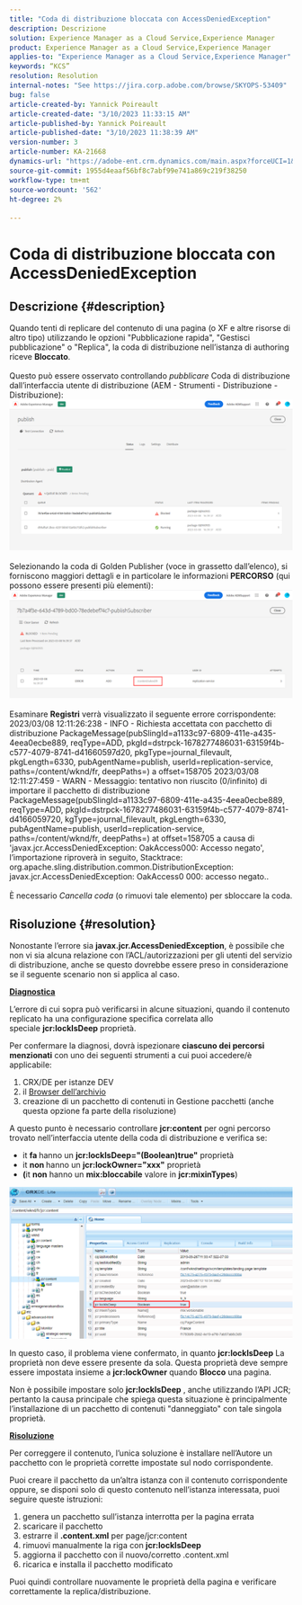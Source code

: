 ```yaml
---
title: "Coda di distribuzione bloccata con AccessDeniedException"
description: Descrizione
solution: Experience Manager as a Cloud Service,Experience Manager
product: Experience Manager as a Cloud Service,Experience Manager
applies-to: "Experience Manager as a Cloud Service,Experience Manager"
keywords: “KCS”
resolution: Resolution
internal-notes: "See https://jira.corp.adobe.com/browse/SKYOPS-53409"
bug: false
article-created-by: Yannick Poireault
article-created-date: "3/10/2023 11:33:15 AM"
article-published-by: Yannick Poireault
article-published-date: "3/10/2023 11:38:39 AM"
version-number: 3
article-number: KA-21668
dynamics-url: "https://adobe-ent.crm.dynamics.com/main.aspx?forceUCI=1&pagetype=entityrecord&etn=knowledgearticle&id=7748df51-37bf-ed11-83ff-6045bd0065b6"
source-git-commit: 1955d4eaaf56bf8c7abf99e741a869c219f38250
workflow-type: tm+mt
source-wordcount: '562'
ht-degree: 2%

---
```


# Coda di distribuzione bloccata con AccessDeniedException

## Descrizione {#description}

Quando tenti di replicare del contenuto di una pagina (o XF e altre risorse di altro tipo) utilizzando le opzioni &quot;Pubblicazione rapida&quot;, &quot;Gestisci pubblicazione&quot; o &quot;Replica&quot;, la coda di distribuzione nell’istanza di authoring riceve <b>Bloccato</b>.<br> <br>Questo può essere osservato controllando *pubblicare* Coda di distribuzione dall’interfaccia utente di distribuzione (AEM - Strumenti - Distribuzione - Distribuzione):<br>![](assets/___7948df51-37bf-ed11-83ff-6045bd0065b6___.png)<br> <br>Selezionando la coda di Golden Publisher (voce in grassetto dall’elenco), si forniscono maggiori dettagli e in particolare le informazioni <b>PERCORSO</b> (qui possono essere presenti più elementi):<br>![](assets/___b670ef57-37bf-ed11-83ff-6045bd0065b6___.png)<br> <br>Esaminare <b>Registri</b> verrà visualizzato il seguente errore corrispondente:<br>2023/03/08 12:11:26:238 - INFO - Richiesta accettata con pacchetto di distribuzione PackageMessage(pubSlingId=a1133c97-6809-411e-a435-4eea0ecbe889, reqType=ADD, pkgId=dstrpck-1678277486031-63159f4b-c577-4079-8741-d41660597d20, pkgType=journal_filevault, pkgLength=6330, pubAgentName=publish, userId=replication-service, paths=/content/wknd/fr, deepPaths=) a offset=158705 2023/03/08 12:11:27:459 - WARN - Messaggio: tentativo non riuscito (0/infinito) di importare il pacchetto di distribuzione PackageMessage(pubSlingId=a1133c97-6809-411e-a435-4eea0ecbe889, reqType=ADD, pkgId=dstrpck-1678277486031-63159f4b-c577-4079-8741-d4166059720, kgType=journal_filevault, pkgLength=6330, pubAgentName=publish, userId=replication-service, paths=/content/wknd/fr, deepPaths=) at offset=158705 a causa di &#39;javax.jcr.AccessDeniedException: OakAccess000: Accesso negato&#39;, l’importazione riproverà in seguito, Stacktrace: org.apache.sling.distribution.common.DistributionException: javax.jcr.AccessDeniedException: OakAccess0 000: accesso negato..<br> <br>È necessario *Cancella coda* (o rimuovi tale elemento) per sbloccare la coda.

## Risoluzione {#resolution}


Nonostante l’errore sia <b>javax.jcr.AccessDeniedException</b>, è possibile che non vi sia alcuna relazione con l’ACL/autorizzazioni per gli utenti del servizio di distribuzione, anche se questo dovrebbe essere preso in considerazione se il seguente scenario non si applica al caso.



<u><b>Diagnostica</b></u>

L’errore di cui sopra può verificarsi in alcune situazioni, quando il contenuto replicato ha una configurazione specifica correlata allo speciale <b>jcr:lockIsDeep</b> proprietà.

Per confermare la diagnosi, dovrà ispezionare <b>ciascuno dei percorsi menzionati</b> con uno dei seguenti strumenti a cui puoi accedere/è applicabile:

1. CRX/DE per istanze DEV
2. il [Browser dell’archivio](https://experienceleague.adobe.com/docs/experience-manager-cloud-service/content/implementing/developer-tools/repository-browser.html?lang=it)
3. creazione di un pacchetto di contenuti in Gestione pacchetti (anche questa opzione fa parte della risoluzione)


A questo punto è necessario controllare <b>jcr:content</b> per ogni percorso trovato nell’interfaccia utente della coda di distribuzione e verifica se:

- it <b>fa </b>hanno un <b>jcr:lockIsDeep=&quot;(Boolean)true&quot;</b> proprietà
- it <b>non </b>hanno un <b>jcr:lockOwner=&quot;xxx&quot;</b> proprietà
- <b>(</b>it <b>non</b> hanno un <b>mix:bloccabile</b> valore in <b>jcr:mixinTypes</b>)


![](assets/e5fb7aa2-d8bd-ed11-83ff-6045bd0065b6.png)

In questo caso, il problema viene confermato, in quanto <b>jcr:lockIsDeep</b> La proprietà non deve essere presente da sola. Questa proprietà deve sempre essere impostata insieme a <b>jcr:lockOwner</b> quando <b>Blocco</b> una pagina.

Non è possibile impostare solo <b>jcr:lockIsDeep</b> , anche utilizzando l’API JCR; pertanto la causa principale che spiega questa situazione è principalmente l’installazione di un pacchetto di contenuti &quot;danneggiato&quot; con tale singola proprietà.



<u><b>Risoluzione</b></u>

Per correggere il contenuto, l’unica soluzione è installare nell’Autore un pacchetto con le proprietà corrette impostate sul nodo corrispondente.

Puoi creare il pacchetto da un’altra istanza con il contenuto corrispondente oppure, se disponi solo di questo contenuto nell’istanza interessata, puoi seguire queste istruzioni:

1. genera un pacchetto sull’istanza interrotta per la pagina errata
2. scaricare il pacchetto
3. estrarre il <b>.content.xml</b> per page/jcr:content
4. rimuovi manualmente la riga con <b>jcr:lockIsDeep</b>
5. aggiorna il pacchetto con il nuovo/corretto .content.xml
6. ricarica e installa il pacchetto modificato


Puoi quindi controllare nuovamente le proprietà della pagina e verificare correttamente la replica/distribuzione.
